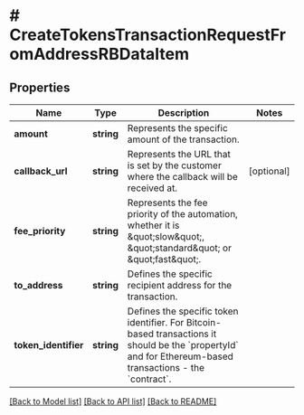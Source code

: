 # # CreateTokensTransactionRequestFromAddressRBDataItem

## Properties

Name | Type | Description | Notes
------------ | ------------- | ------------- | -------------
**amount** | **string** | Represents the specific amount of the transaction. |
**callback_url** | **string** | Represents the URL that is set by the customer where the callback will be received at. | [optional]
**fee_priority** | **string** | Represents the fee priority of the automation, whether it is \&quot;slow\&quot;, \&quot;standard\&quot; or \&quot;fast\&quot;. |
**to_address** | **string** | Defines the specific recipient address for the transaction. |
**token_identifier** | **string** | Defines the specific token identifier. For Bitcoin-based transactions it should be the &#x60;propertyId&#x60; and for Ethereum-based transactions - the &#x60;contract&#x60;. |

[[Back to Model list]](../../README.md#models) [[Back to API list]](../../README.md#endpoints) [[Back to README]](../../README.md)
